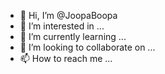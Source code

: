 - 👋 Hi, I’m @JoopaBoopa
- 👀 I’m interested in ...
- 🌱 I’m currently learning ...
- 💞️ I’m looking to collaborate on ...
- 📫 How to reach me ...

<!---
JoopaBoopa/JoopaBoopa is a ✨ special ✨ repository because its `README.md` (this file) appears on your GitHub profile.
You can click the Preview link to take a look at your changes.
--->
